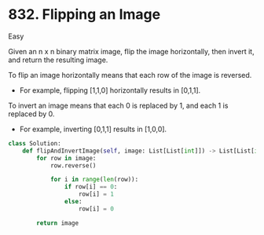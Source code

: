 # 832. Flipping an Image

Easy

Given an n x n binary matrix image, flip the image horizontally, then invert it, and return the resulting image.

To flip an image horizontally means that each row of the image is reversed.

- For example, flipping [1,1,0] horizontally results in [0,1,1].

To invert an image means that each 0 is replaced by 1, and each 1 is replaced by 0.

- For example, inverting [0,1,1] results in [1,0,0].

```python
class Solution:
    def flipAndInvertImage(self, image: List[List[int]]) -> List[List[int]]:
        for row in image:
            row.reverse()

            for i in range(len(row)):
                if row[i] == 0:
                    row[i] = 1
                else:
                    row[i] = 0

        return image
```

